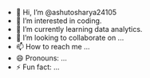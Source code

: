 - 👋 Hi, I’m @ashutosharya24105
- 👀 I’m interested in coding.
- 🌱 I’m currently learning data analytics.
- 💞️ I’m looking to collaborate on ...
- 📫 How to reach me ...
- 😄 Pronouns: ...
- ⚡ Fun fact: ...

<!---
ashutosharya24105/ashutosharya24105 is a ✨ special ✨ repository because its `README.md` (this file) appears on your GitHub profile.
You can click the Preview link to take a look at your changes.
--->
